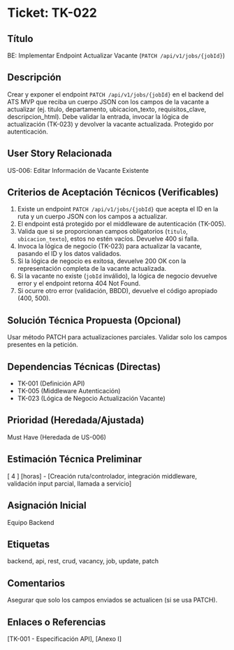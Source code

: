 # Ticket: TK-022

## Título
BE: Implementar Endpoint Actualizar Vacante (`PATCH /api/v1/jobs/{jobId}`)

## Descripción
Crear y exponer el endpoint `PATCH /api/v1/jobs/{jobId}` en el backend del ATS MVP que reciba un cuerpo JSON con los campos de la vacante a actualizar (ej. titulo, departamento, ubicacion_texto, requisitos_clave, descripcion_html). Debe validar la entrada, invocar la lógica de actualización (TK-023) y devolver la vacante actualizada. Protegido por autenticación.

## User Story Relacionada
US-006: Editar Información de Vacante Existente

## Criterios de Aceptación Técnicos (Verificables)
1.  Existe un endpoint `PATCH /api/v1/jobs/{jobId}` que acepta el ID en la ruta y un cuerpo JSON con los campos a actualizar.
2.  El endpoint está protegido por el middleware de autenticación (TK-005).
3.  Valida que si se proporcionan campos obligatorios (`titulo`, `ubicacion_texto`), estos no estén vacíos. Devuelve 400 si falla.
4.  Invoca la lógica de negocio (TK-023) para actualizar la vacante, pasando el ID y los datos validados.
5.  Si la lógica de negocio es exitosa, devuelve 200 OK con la representación completa de la vacante actualizada.
6.  Si la vacante no existe (`jobId` inválido), la lógica de negocio devuelve error y el endpoint retorna 404 Not Found.
7.  Si ocurre otro error (validación, BBDD), devuelve el código apropiado (400, 500).

## Solución Técnica Propuesta (Opcional)
Usar método PATCH para actualizaciones parciales. Validar solo los campos presentes en la petición.

## Dependencias Técnicas (Directas)
* TK-001 (Definición API)
* TK-005 (Middleware Autenticación)
* TK-023 (Lógica de Negocio Actualización Vacante)

## Prioridad (Heredada/Ajustada)
Must Have (Heredada de US-006)

## Estimación Técnica Preliminar
[ 4 ] [horas] - [Creación ruta/controlador, integración middleware, validación input parcial, llamada a servicio]

## Asignación Inicial
Equipo Backend

## Etiquetas
backend, api, rest, crud, vacancy, job, update, patch

## Comentarios
Asegurar que solo los campos enviados se actualicen (si se usa PATCH).

## Enlaces o Referencias
[TK-001 - Especificación API], [Anexo I]